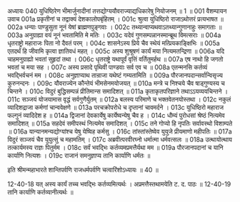 अध्यायः 040
युधिष्ठिरेण भीमार्जुनादीनां तत्तद्योग्ययौवराज्याद्यधिकारेषु नियोजनम् ॥ 1 ॥
001	वैशम्पायन उवाच 
001a	प्रकृतीनां च तद्वाक्यं देशकालोपबृंहितम् ।
001c	श्रुत्वा युधिष्ठिरो राजाऽथोत्तरं प्रत्यभाषत ॥
002a	धन्याः पाण्डुसुता नूनं येषां ब्राह्मणपुङ्गवाः ।
002c	तथ्यान्वाप्यथवाऽतथ्यान्गुणानाहुः समागताः ॥
003a	अनुग्राह्या वयं नूनं भवतामिति मे मतिः ।
003c	यदेवं गुणसम्पन्नानस्मान्ब्रूथ विमत्सराः ॥
004a	धृतराष्ट्रो महाराजः पिता नो दैवतं परम् ।
004c	शासनेऽस्य प्रिये चैव स्थेयं मत्प्रियकाङ्क्षिभिः ॥
005a	एतदर्थं हि जीवामि कृत्वा ज्ञातिवधं महत् ।
005c	अस्य शुश्रूषणं कार्यं मया नित्यमतन्द्रिणा ॥
006a	यदि चाहमनुग्राह्यो भवतां सुहृदां तथा ।
006c	धृतराष्ट्रे यथापूर्वं वृत्तिं वर्तितुमर्हथ ॥
007a	एष नाथो हि जगतो भवतां च मया सह ।
007c	अस्य प्रसादे पृथिवी पाण्डवाः सर्व एव च ॥
008a	एतन्मनसि कर्तव्यं भवद्भिर्वचनं मम ।
008c	अनुज्ञाप्याथ तान्राजा यथेष्टं गम्यतामिति ॥
009a	पौरजानपदान्सर्वान्विसृज्य कुरुनन्दनः ।
009c	यौवराज्येन कौन्तेयं भीमसेनमयोजयत् ॥
010a	मन्त्रे च निश्चये चैव षाड्गुण्यस्य च चिन्तने ।
010c	विदुरं बुद्धिसम्पन्नं प्रीतिमान्स समादिशत् ॥
011a	कृताकृतपरिज्ञाने तथाऽऽयव्ययचिन्तने ।
011c	सञ्जयं योजयामास वृद्धं सर्वगुणैर्युतम् ॥
012a	बलस्य परिमाणे च भक्तवेतनयोस्तथा ।
012c	नकुलं व्यादिशद्राजा कर्मणां चान्ववेक्षणे ॥
013a	परचक्रोपरोधे च दृप्तानां चावमर्दने ।
013c	युधिष्ठिरो महाराज फल्गुनं व्यादिदेश ह ॥
014a	द्विजानां देवकार्येषु कार्येष्वन्येषु चैव ह ।
014c	धौम्यं पुरोधसां श्रेष्ठं नित्यमेव समादिशत् ॥
015a	सहदेवं समीपस्थं नित्यमेव समादिशत् ।
015c	तने गोप्यो हि नृपतिः सर्वावस्थो विशाम्पते ॥
016a	यान्यानमन्यद्योग्यांश्च येषु येष्विह कर्मसु ।
016c	तांस्तांस्तेष्वेव युयुजे प्रीयमाणो महीपतिः ॥
017a	विदुरं सञ्जयं चैव युयुत्सुं च महामतिम् ।
017c	अब्रवीत्परवीरघ्नो धर्मात्मा धर्मवत्सलः ॥
018a	उत्थायोत्थाय तत्कार्यमस्य राज्ञः पितुर्मम ।
018c	सर्वं भवद्भिः कर्तव्यमप्रमत्तैर्यथा मम ॥
019a	पौरजानपदानां च यानि कार्याणि नित्यशः ।
019c	राजानं समनुज्ञाप्य तानि कार्याणि धर्मतः ॥ 

इति श्रीमन्महाभारते शान्तिपर्वणि राजधर्मपर्वणि चत्वारिंशोऽध्यायः ॥ 40 ॥

12-40-18 यत् अस्य कार्यं तच्च भवद्भिः कर्तव्यमित्यर्थः । अप्रमत्तैस्तथामयेति ट. द. पाठः ॥ 12-40-19 तानि कार्याणि कर्तव्यानीत्यर्थः ॥

